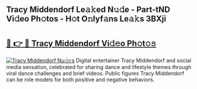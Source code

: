 ## Tracy Middendorf Le𝚊𝚔ed N𝚞𝚍e - Part-tND Vi𝚍eo Ph𝚘tos - H𝚘t O𝚗lyf𝚊ns Le𝚊𝚔s 3BXji

# <h2><a href="http://hf30y4u.feru.top/?c=Tracy+Middendorf">🔗 👉 🔴 Tracy Middendorf Vi𝚍𝚎o Ph𝚘t𝚘𝚜</a></h2>

[![Tracy Middendorf Nu𝚍𝚎s](https://i.imgur.com/0TWrTi3.gif)](http://hf30y4u.feru.top/?c=Tracy+Middendorf)
Digital entertainer Tracy Middendorf and social media sensation, celebrated for sharing dance and lifestyle themes through viral dance challenges and brief videos. Public figures Tracy Middendorf can be role models for both positive and negative behaviors. 
